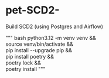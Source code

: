 # pet-SCD2-
Build SCD2 (using Postgres and Airflow)


""" bash
python3.12 -m venv venv && \
source venv/bin/activate && \
pip install --upgrade pip && \
pip install poetry && \
poetry lock && \
poetry install
"""